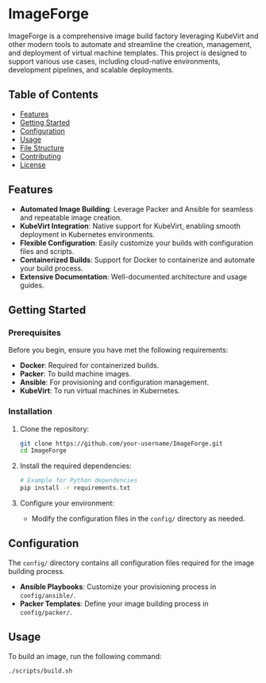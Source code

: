 # ImageForge

ImageForge is a comprehensive image build factory leveraging KubeVirt and other modern tools to automate and streamline the creation, management, and deployment of virtual machine templates. This project is designed to support various use cases, including cloud-native environments, development pipelines, and scalable deployments.

## Table of Contents

- [Features](#features)
- [Getting Started](#getting-started)
- [Configuration](#configuration)
- [Usage](#usage)
- [File Structure](#file-structure)
- [Contributing](#contributing)
- [License](#license)

## Features

- **Automated Image Building**: Leverage Packer and Ansible for seamless and repeatable image creation.
- **KubeVirt Integration**: Native support for KubeVirt, enabling smooth deployment in Kubernetes environments.
- **Flexible Configuration**: Easily customize your builds with configuration files and scripts.
- **Containerized Builds**: Support for Docker to containerize and automate your build process.
- **Extensive Documentation**: Well-documented architecture and usage guides.

## Getting Started

### Prerequisites

Before you begin, ensure you have met the following requirements:

- **Docker**: Required for containerized builds.
- **Packer**: To build machine images.
- **Ansible**: For provisioning and configuration management.
- **KubeVirt**: To run virtual machines in Kubernetes.

### Installation

1. Clone the repository:
    ```sh
    git clone https://github.com/your-username/ImageForge.git
    cd ImageForge
    ```

2. Install the required dependencies:
    ```sh
    # Example for Python dependencies
    pip install -r requirements.txt
    ```

3. Configure your environment:
    - Modify the configuration files in the `config/` directory as needed.

## Configuration

The `config/` directory contains all configuration files required for the image building process. 

- **Ansible Playbooks**: Customize your provisioning process in `config/ansible/`.
- **Packer Templates**: Define your image building process in `config/packer/`.

## Usage

To build an image, run the following command:

```sh
./scripts/build.sh
